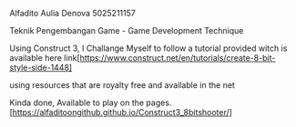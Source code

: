Alfadito Aulia Denova
5025211157

Teknik Pengembangan Game - Game Development Technique

Using Construct 3, I Challange Myself to follow a tutorial provided witch is available here link[https://www.construct.net/en/tutorials/create-8-bit-style-side-1448]

using resources that are royalty free and available in the net

Kinda done, Available to play on the pages.[https://alfaditoongithub.github.io/Construct3_8bitshooter/]

